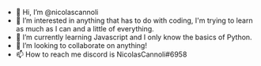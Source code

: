 - 👋 Hi, I’m @nicolascannoli
- 👀 I’m interested in anything that has to do with coding, I'm trying to learn as much as I can and a little of everything.
- 🌱 I’m currently learning Javascript and I only know the basics of Python.
- 💞️ I’m looking to collaborate on anything!
- 📫 How to reach me discord is NicolasCannoli#6958

<!---
nicolascannoli/nicolascannoli is a ✨ special ✨ repository because its `README.md` (this file) appears on your GitHub profile.
You can click the Preview link to take a look at your changes.
--->
